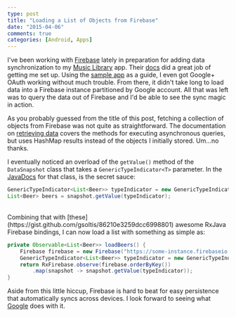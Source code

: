 ```yaml
---
type: post
title: "Loading a List of Objects from Firebase"
date: "2015-04-06"
comments: true
categories: [Android, Apps]
---
```


I've been working with [Firebase](https://www.firebase.com/) lately in preparation for adding data synchronization to my [Music Library](https://play.google.com/store/apps/details?id=com.dandydev.medialibrary) app. Their [docs](https://www.firebase.com/docs/android/quickstart.html) did a great job of getting me set up. Using the [sample app](https://github.com/firebase/firebase-login-demo-android) as a guide, I even got Google+ OAuth working without much trouble. From there, it didn't take long to load data into a Firebase instance partitioned by Google account. All that was left was to query the data out of Firebase and I'd be able to see the sync magic in action.

As you probably guessed from the title of this post, fetching a collection of objects from Firebase was not quite as straightforward. The documentation on [retrieving data](https://www.firebase.com/docs/android/guide/retrieving-data.html) covers the methods for executing asynchronous queries, but uses HashMap results instead of the objects I initially stored. Um...no thanks.

I eventually noticed an overload of the `getValue()` method  of the `DataSnapshot` class that takes a `GenericTypeIndicator<T>` parameter. In the [JavaDocs](https://www.firebase.com/docs/java-api/javadoc/com/firebase/client/GenericTypeIndicator.html) for that class, is the secret sauce:

```java
GenericTypeIndicator<List<Beer>> typeIndicator = new GenericTypeIndicator<List<Beer>>() {};
List<Beer> beers = snapshot.getValue(typeIndicator);
```
<br/>
Combining that with [these](https://gist.github.com/gsoltis/86210e3259dcc6998801) awesome RxJava Firebase bindings, I can now load a list with something as simple as:

```java
private Observable<List<Beer>> loadBeers() {
    Firebase firebase = new Firebase("https://some-instance.firebaseio.com/beers");
    GenericTypeIndicator<List<Beer>> typeIndicator = new GenericTypeIndicator<List<Beer>>() {};
    return RxFirebase.observe(firebase.orderByKey())
        .map(snapshot -> snapshot.getValue(typeIndicator));
}
```

Aside from this little hiccup, Firebase is hard to beat for easy persistence that automatically syncs across devices. I look forward to seeing what [Google](https://firebase.googleblog.com/2014/10/firebase-is-joining-google.html) does with it.
